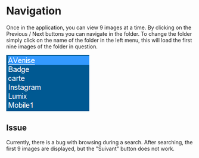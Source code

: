 # Navigation

Once in the application, you can view 9 images at a time.
By clicking on the Previous / Next buttons you can navigate in the folder.
To change the folder simply click on the name of the folder in the left menu, this will load the first nine images of the folder in question.


![](/docs/assets/menu.png)

## Issue

Currently, there is a bug with browsing during a search. After searching, the first 9 images are displayed, but the "Suivant" button does not work. 